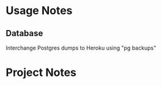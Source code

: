 # Usage Notes

## Database

Interchange Postgres dumps to Heroku using "pg backups"

# Project Notes
